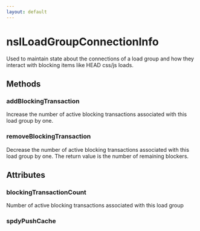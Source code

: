```yaml
---
layout: default
---
```


# nsILoadGroupConnectionInfo #

Used to maintain state about the connections of a load group and
how they interact with blocking items like HEAD css/js loads.


## Methods ##

### addBlockingTransaction ###

Increase the number of active blocking transactions associated
with this load group by one.


### removeBlockingTransaction ###

Decrease the number of active blocking transactions associated
with this load group by one. The return value is the number of remaining
blockers.


## Attributes ##

### blockingTransactionCount ###

Number of active blocking transactions associated with this load group


### spdyPushCache ###
